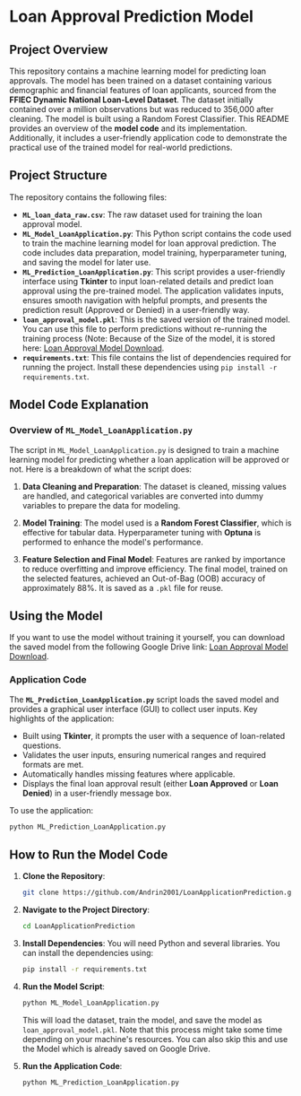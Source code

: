 # Loan Approval Prediction Model

## Project Overview
This repository contains a machine learning model for predicting loan approvals. The model has been trained on a dataset containing various demographic and financial features of loan applicants, sourced from the **FFIEC Dynamic National Loan-Level Dataset**. The dataset initially contained over a million observations but was reduced to 356,000 after cleaning. The model is built using a Random Forest Classifier. This README provides an overview of the **model code** and its implementation. Additionally, it includes a user-friendly application code to demonstrate the practical use of the trained model for real-world predictions.

## Project Structure
The repository contains the following files:
- **`ML_loan_data_raw.csv`**: The raw dataset used for training the loan approval model.
- **`ML_Model_LoanApplication.py`**: This Python script contains the code used to train the machine learning model for loan approval prediction. The code includes data preparation, model training, hyperparameter tuning, and saving the model for later use.
- **`ML_Prediction_LoanApplication.py`**: This script provides a user-friendly interface using **Tkinter** to input loan-related details and predict loan approval using the pre-trained model. The application validates inputs, ensures smooth navigation with helpful prompts, and presents the prediction result (Approved or Denied) in a user-friendly way.
- **`loan_approval_model.pkl`**: This is the saved version of the trained model. You can use this file to perform predictions without re-running the training process (Note: Because of the Size of the model, it is stored here: [Loan Approval Model Download](https://drive.google.com/drive/folders/153e2WTSyO3oGWIFiPiRa0JXU1-5CJiU4?usp=drive_link).
- **`requirements.txt`**: This file contains the list of dependencies required for running the project. Install these dependencies using `pip install -r requirements.txt`.

## Model Code Explanation
### Overview of `ML_Model_LoanApplication.py`
The script in `ML_Model_LoanApplication.py` is designed to train a machine learning model for predicting whether a loan application will be approved or not. Here is a breakdown of what the script does:

1. **Data Cleaning and Preparation**: The dataset is cleaned, missing values are handled, and categorical variables are converted into dummy variables to prepare the data for modeling.

2. **Model Training**: The model used is a **Random Forest Classifier**, which is effective for tabular data. Hyperparameter tuning with **Optuna** is performed to enhance the model's performance.

3. **Feature Selection and Final Model**: Features are ranked by importance to reduce overfitting and improve efficiency. The final model, trained on the selected features, achieved an Out-of-Bag (OOB) accuracy of approximately 88%. It is saved as a `.pkl` file for reuse.

## Using the Model
If you want to use the model without training it yourself, you can download the saved model from the following Google Drive link: [Loan Approval Model Download](https://drive.google.com/drive/folders/153e2WTSyO3oGWIFiPiRa0JXU1-5CJiU4?usp=drive_link).

### Application Code
The **`ML_Prediction_LoanApplication.py`** script loads the saved model and provides a graphical user interface (GUI) to collect user inputs. Key highlights of the application:
- Built using **Tkinter**, it prompts the user with a sequence of loan-related questions.
- Validates the user inputs, ensuring numerical ranges and required formats are met.
- Automatically handles missing features where applicable.
- Displays the final loan approval result (either **Loan Approved** or **Loan Denied**) in a user-friendly message box.

To use the application:
```sh
python ML_Prediction_LoanApplication.py
```

## How to Run the Model Code
1. **Clone the Repository**:
   ```sh
   git clone https://github.com/Andrin2001/LoanApplicationPrediction.git
   ```
2. **Navigate to the Project Directory**:
   ```sh
   cd LoanApplicationPrediction
   ```
3. **Install Dependencies**:
   You will need Python and several libraries. You can install the dependencies using:
   ```sh
   pip install -r requirements.txt
   ```
4. **Run the Model Script**:
   ```sh
   python ML_Model_LoanApplication.py
   ```
   This will load the dataset, train the model, and save the model as `loan_approval_model.pkl`. Note that this process might take some time depending on your machine's resources.
   You can also skip this and use the Model which is already saved on Google Drive.

5. **Run the Application Code**:
   ```sh
   python ML_Prediction_LoanApplication.py
   ```


